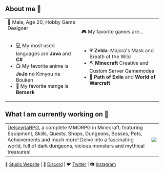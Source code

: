 ## About me 👋

<table width="100%">
  <tr>
    <td>
      🧔 Male, Age 20, Hobby Game Designer<br/><br/>
      <ul>
        <li>💻 My most used languages are <b>Java</b> and <b>C#</b></li>
        <li>📺 My favorite anime is <b>JoJo</b> no Kimyou na Bouken</li>
        <li>📖 My favorite manga is <b>Berserk</b></li>
      </ul>
    </td>
    <td>
      🎮 My favorite games are...<br/><br/>
      <ul>
        <li>💗 <b>Zelda</b>: Majora's Mask and Breath of the Wild</li>
        <li>⛏ <b>Minecraft</b> Creative and Custom Server Gamemodes</li>
        <li>🏹 <b>Path of Exile</b> and <b>World of Warcraft</b></li>
      </ul>
    </td>
  </tr>
</table>

## What I am currently working on 🧪
<table width="100%">
  <tr>
    <td>
      <a href="https://seven-ducks.com/delseyria.html">DelseyriaRPG</a>, a complete MMORPG in Minecraft, featuring Equipment, Skills, Quests, Shops, Dungeons, Bosses, Pets, Achievements and much more! Delve into a fascinating world, full of dark dungeons, vicious monsters and mythical treasures!
    </td>
    <td>
      <a href="https://seven-ducks.com/delseyria.html"><img src="https://wauz.eu/assets/images/banner-delseyria.png"/></a>
    </td>
  </tr>
</table>

🦆 [Studio Website](https://seven-ducks.com/index.php) | 💬 [Discord](https://discordapp.com/invite/dhHJp5a) | 🐦 [Twitter](https://twitter.com/wauzmons) | 📷 [Instagram](https://www.instagram.com/wauzmons)
